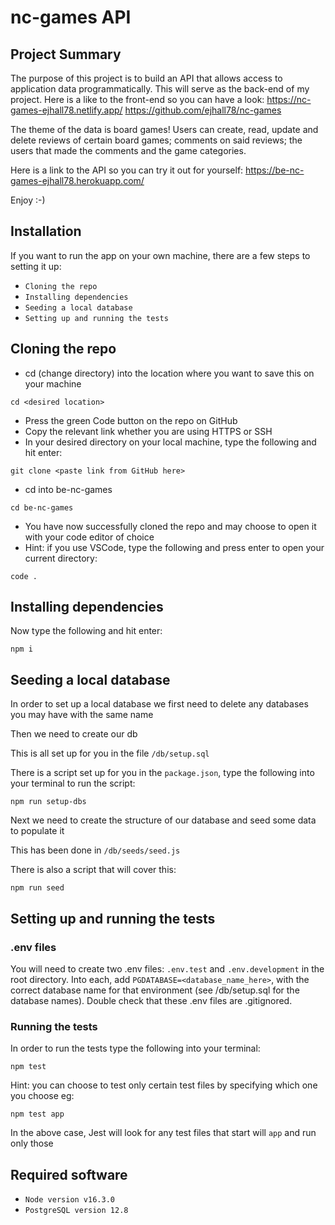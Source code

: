 # nc-games API

## Project Summary

The purpose of this project is to build an API that allows access to application data programmatically. This will serve as the back-end of my project. Here is a like to the front-end so you can have a look: https://nc-games-ejhall78.netlify.app/ https://github.com/ejhall78/nc-games

The theme of the data is board games! Users can create, read, update and delete reviews of certain board games; comments on said reviews; the users that made the comments and the game categories.

Here is a link to the API so you can try it out for yourself: https://be-nc-games-ejhall78.herokuapp.com/

Enjoy :-)

## Installation

If you want to run the app on your own machine, there are a few steps to setting it up:

- `Cloning the repo`
- `Installing dependencies`
- `Seeding a local database`
- `Setting up and running the tests`

## Cloning the repo

- cd (change directory) into the location where you want to save this on your machine

```
cd <desired location>
```

- Press the green Code button on the repo on GitHub
- Copy the relevant link whether you are using HTTPS or SSH
- In your desired directory on your local machine, type the following and hit enter:

```
git clone <paste link from GitHub here>
```

- cd into be-nc-games

```
cd be-nc-games
```

- You have now successfully cloned the repo and may choose to open it with your code editor of choice
- Hint: if you use VSCode, type the following and press enter to open your current directory:

```
code .
```

## Installing dependencies

Now type the following and hit enter:

```
npm i
```

## Seeding a local database

In order to set up a local database we first need to delete any databases you may have with the same name

Then we need to create our db

This is all set up for you in the file `/db/setup.sql`

There is a script set up for you in the `package.json`, type the following into your terminal to run the script:

```
npm run setup-dbs
```

Next we need to create the structure of our database and seed some data to populate it

This has been done in `/db/seeds/seed.js`

There is also a script that will cover this:

```
npm run seed
```

## Setting up and running the tests

### .env files

You will need to create two .env files: `.env.test` and `.env.development` in the root directory. Into each, add `PGDATABASE=<database_name_here>`, with the correct database name for that environment (see /db/setup.sql for the database names). Double check that these .env files are .gitignored.

### Running the tests

In order to run the tests type the following into your terminal:

```
npm test
```

Hint: you can choose to test only certain test files by specifying which one you choose eg:

```
npm test app
```

In the above case, Jest will look for any test files that start will `app` and run only those

## Required software

- `Node version v16.3.0`
- `PostgreSQL version 12.8`
